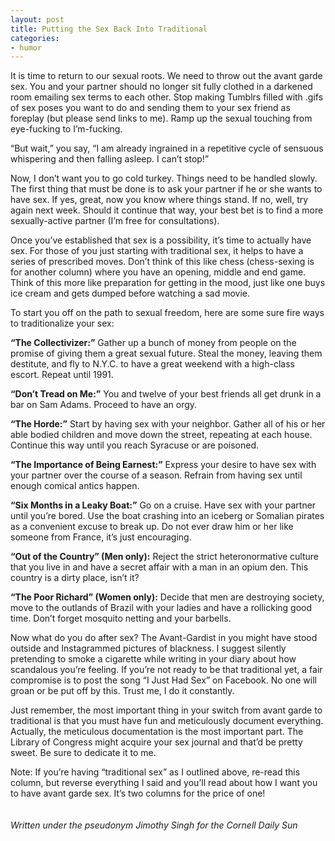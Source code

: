 ```yaml
---
layout: post
title: Putting the Sex Back Into Traditional
categories: 
- humor
---
```

It is time to return to our sexual roots. We need to throw out the avant garde sex.  You and your partner should no longer sit fully clothed in a darkened room emailing sex terms to each other. Stop making Tumblrs filled with .gifs of sex poses you want to do and sending them to your sex friend as foreplay (but please send links to me).  Ramp up the sexual touching from eye-fucking to I’m-fucking. 

“But wait,” you say, “I am already ingrained in a repetitive cycle of sensuous whispering and then falling asleep.  I can’t stop!”
<!-- more -->
Now, I don’t want you to go cold turkey.  Things need to be handled slowly. The first thing that must be done is to ask your partner if he or she wants to have sex. If yes, great, now you know where things stand. If no, well, try again next week. Should it continue that way, your best bet is to find a more sexually-active partner (I’m free for consultations). 

Once you’ve established that sex is a possibility, it’s time to actually have sex. For those of you just starting with traditional sex, it helps to have a series of prescribed moves. Don’t think of this like chess (chess-sexing is for another column) where you have an opening, middle and end game. Think of this more like preparation for getting in the mood, just like one buys ice cream and gets dumped before watching a sad movie. 

To start you off on the path to sexual freedom, here are some sure fire ways to traditionalize your sex: 

**“The Collectivizer:”**  Gather up a bunch of money from people on the promise of giving them a great sexual future. Steal the money, leaving them destitute, and fly to N.Y.C. to have a great weekend with a high-class escort. Repeat until 1991. 

**“Don’t Tread on Me:”**  You and twelve of your best friends all get drunk in a bar on Sam Adams. Proceed to have an orgy.

**“The Horde:”**  Start by having sex with your neighbor. Gather all of his or her able bodied children and move down the street, repeating at each house. Continue this way until you reach Syracuse or are poisoned.

**“The Importance of Being Earnest:”** Express your desire to have sex with your partner over the course of a season.  Refrain from having sex until enough comical antics happen.

**“Six Months in a Leaky Boat:”** Go on a cruise. Have sex with your partner until you’re bored. Use the boat crashing into an iceberg or Somalian pirates as a convenient excuse to break up. Do not ever draw him or her like someone from France, it’s just encouraging.

**“Out of the Country” (Men only):** Reject the strict heteronormative culture that you live in and have a secret affair with a man in an opium den. This country is a dirty place, isn’t it?

**“The Poor Richard” (Women only):** Decide that men are destroying society, move to the outlands of Brazil with your ladies and have a rollicking good time. Don’t forget mosquito netting and your barbells.  

Now what do you do after sex? The Avant-Gardist in you might have stood outside and Instagrammed pictures of blackness. I suggest silently pretending to smoke a cigarette while writing in your diary about how scandalous you’re feeling. If you’re not ready to be that traditional yet, a fair compromise is to post the song “I Just Had Sex” on Facebook. No one will groan or be put off by this. Trust me, I do it constantly. 

Just remember, the most important thing in your switch from avant garde to traditional is that you must have fun and meticulously document everything.  Actually, the meticulous documentation is the most important part.  The Library of Congress might acquire your sex journal and that’d be pretty sweet.  Be sure to dedicate it to me. 

Note: If you’re having “traditional sex” as I outlined above, re-read this column, but reverse everything I said and you’ll read about how I want you to have avant garde sex. It’s two columns for the price of one!
<br/><br/><br/>
*Written under the pseudonym Jimothy Singh for the Cornell Daily Sun*